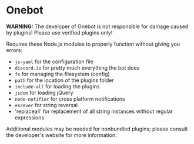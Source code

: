 # Onebot

**WARNING:** The developer of Onebot is not responsible for damage caused by plugins! Please use verified plugins only!

Requires these Node.js modules to properly function without giving you errors:

* `js-yaml` for the configuration file
* `discord.io` for pretty much everything the bot does
* `fs` for managing the filesystem (config)
* `path` for the location of the plugins folder
* `include-all` for loading the plugins
* `jsdom` for loading jQuery
* `node-notifier` for cross platform notifications
* `esrever` for string reversal
* 'replaceall' for replacement of all string instances without regular expressions

Additional modules may be needed for nonbundled plugins; please consult the developer's website for more information.
